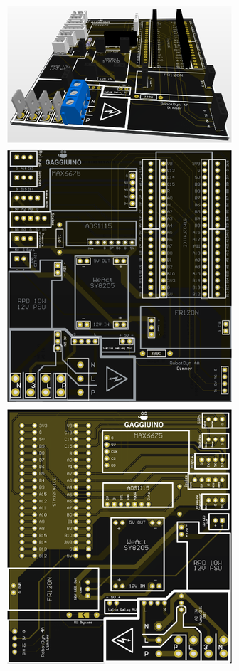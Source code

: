 ![PCB Populated](/PCB/Images/Lego-PCB-Hardware.png)

![PCB Front](/PCB/Images/LegoPCB3D-Front.png)

![PCB Back](/PCB/Images/LegoPCB3D-Back.png)
